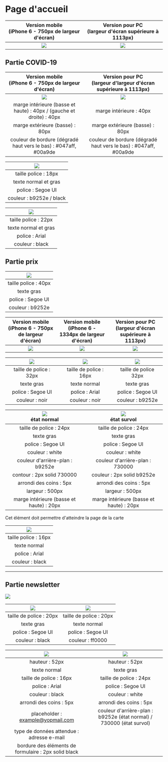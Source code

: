 # Page d'accueil

| Version mobile <br />(iPhone 6 - 750px de largeur d'écran) | Version pour PC <br />(largeur d'écran supérieure à 1113px) |
| :--------------------------------------------------------: | :---------------------------------------------------------: |
|       ![](./_sources/images/mini/mobile-accueil.jpg)       |         ![](./_sources/images/mini/pc-accueil.jpg)          |

## Partie COVID-19

|      Version mobile <br />(iPhone 6 - 750px de largeur d'écran)      | Version pour PC <br />(largeur d'largeur d'écran supérieure à 1113px) |
| :------------------------------------------------------------------: | :-------------------------------------------------------------------: |
|         ![](./_sources/images/mise-en-page/mobile-covid.jpg)         |           ![](./_sources/images/mise-en-page/pc-covid.jpg)            |
| marge intérieure (basse et haute) : 40px / (gauche et droite) : 40px |                        marge intérieure : 40px                        |
|                   marge extérieure (basse) : 80px                    |                    marge extérieure (basse) : 80px                    |
|   couleur de bordure (dégradé haut vers le bas) : #047aff, #00a9de   |   couleur de bordure (dégradé haut vers le bas) : #047aff, #00a9de    |

| ![](./_sources/images/mise-en-page/covid-description.jpg) |
| :-------------------------------------------------------: |
|                   taille police : 18px                    |
|                   texte normal et gras                    |
|                     police : Segoe UI                     |
|                 couleur : b9252e / black                  |

| ![](./_sources/images/mise-en-page/covid-liste.jpg) |
| :-------------------------------------------------: |
|                taille police : 22px                 |
|                texte normal et gras                 |
|                   police : Arial                    |
|                   couleur : black                   |

## Partie prix

| ![](./_sources/images/mise-en-page/titre-carte.jpg) |
| :-------------------------------------------------: |
|                taille police : 40px                 |
|                     texte gras                      |
|                  police : Segoe UI                  |
|                  couleur : b9252e                   |

| Version mobile <br />(iPhone 6 - 750px de largeur d'écran) | Version mobile <br />(iPhone 6 - 1334px de largeur d'écran) <br> | Version pour PC <br />(largeur d'écran supérieure à 1113px) |
| :--------------------------------------------------------: | :--------------------------------------------------------------: | :---------------------------------------------------------: |
|    ![](./_sources/images/mise-en-page/mobile-prix.jpg)     |  ![](./_sources/images/mise-en-page/mobile-prix-paysage-2.jpg)   |   ![](./_sources/images/mise-en-page/pc-accueil-prix.jpg)   |

| ![](./_sources/images/mise-en-page/muffin-banane.jpg) | ![](./_sources/images/mise-en-page/description.jpg) | ![](./_sources/images/mise-en-page/prix.jpg) |
| :---------------------------------------------------: | :-------------------------------------------------: | :------------------------------------------: |
|                taille de police : 32px                |               taille de police : 16px               |            taille de police 32px             |
|                      texte gras                       |                    texte normal                     |                  texte gras                  |
|                   police : Segoe UI                   |                   police : Arial                    |              police : Segoe UI               |
|                    couleur : noir                     |                   couleur : noir                    |               couleur : b9252e               |

| ![](./_sources/images/mise-en-page/btn-carte-complete.jpg) <br /> état normal | ![](./_sources/images/mise-en-page/btn-carte-complete-hover.jpg) <br /> état survol |
| :---------------------------------------------------------------------------: | :---------------------------------------------------------------------------------: |
|                            taille de police : 24px                            |                               taille de police : 24px                               |
|                                  texte gras                                   |                                     texte gras                                      |
|                               police : Segoe UI                               |                                  police : Segoe UI                                  |
|                                couleur : white                                |                                   couleur : white                                   |
|                        couleur d'arrière-plan : b9252e                        |                           couleur d'arrière-plan : 730000                           |
|                          contour : 2px solid 730000                           |                             couleur : 2px solid b9252e                              |
|                            arrondi des coins : 5px                            |                               arrondi des coins : 5px                               |
|                                largeur : 500px                                |                                   largeur : 500px                                   |
|                   marge intérieure (basse et haute) : 20px                    |                      marge intérieure (basse et haute) : 20px                       |

Cet élément doit permettre d'atteindre la page de la carte

| ![](./_sources/images/mise-en-page/texte-newsletter.jpg) |
| :------------------------------------------------------: |
|                   taille police : 16px                   |
|                       texte normal                       |
|                      police : Arial                      |
|                     couleur : black                      |

---

## Partie newsletter

![](./_sources/images/mise-en-page/inscription-newsletter.jpg)

| ![](./_sources/images/mise-en-page/adresse-email.jpg) | ![](./_sources/images/mise-en-page/champ-requis.jpg) |
| :---------------------------------------------------: | :--------------------------------------------------: |
|                taille de police : 20px                |               taille de police : 20px                |
|                      texte gras                       |                     texte normal                     |
|                   police : Segoe UI                   |                  police : Segoe UI                   |
|                    couleur : black                    |                   couleur : ff0000                   |

| ![](./_sources/images/mise-en-page/champ-adresse-email.jpg) |        ![](./_sources/images/mise-en-page/btn-subscribe.jpg)         |
| :---------------------------------------------------------: | :------------------------------------------------------------------: |
|                       hauteur : 52px                        |                            hauteur : 52px                            |
|                        texte normal                         |                              texte gras                              |
|                   taille de police : 16px                   |                       taille de police : 24px                        |
|                       police : Arial                        |                          police : Segoe UI                           |
|                       couleur : black                       |                           couleur : white                            |
|                   arrondi des coins : 5px                   |                       arrondi des coins : 5px                        |
|              placeholder : example@yopmail.com              | couleur d'arrière-plan : b9252e (état normal) / 730000 (état survol) |
|          type de données attendue : adresse e-mail          |                                                                      |
|    bordure des éléments de formulaire : 2px solid black     |                                                                      |
